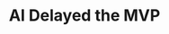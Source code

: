 ---
title: 'AI Delayed the MVP'
description: 'Untested, undocumented, code is becoming concerningly prevelant.'
publishedAt: 06-17-24
tags:
  - 'AI'
  - 'Cursor'
---